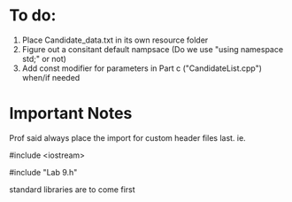 
# To do: 

1) Place Candidate_data.txt in its own resource folder 
2) Figure out a consitant default nampsace (Do we use "using namespace std;" or not)
3) Add const modifier for parameters in Part c ("CandidateList.cpp") when/if needed
# Important Notes
Prof said always place the import for custom header files last. ie.

#include \<iostream\>

#include "Lab 9.h"

standard libraries are to come first
